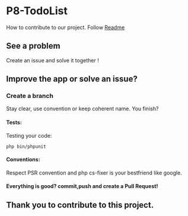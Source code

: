 
# P8-TodoList 
How to contribute to our project.
Follow [Readme](https://github.com/AureLey/ToDoList/blob/master/README.md)


## See a problem

Create an issue and solve it together !


## Improve the app or solve an issue?


### Create a branch

Stay clear, use convention or keep coherent name.
 You finish?
 
#### Tests:

Testing your code:
```
php bin/phpunit
```
#### Conventions: 

Respect PSR convention and php cs-fixer is your bestfriend like google.

#### Everything is good? commit,push and create a Pull Request!


## Thank you to contribute to this project.
